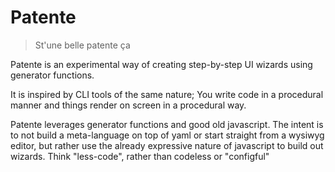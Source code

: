 # Patente

> St'une belle patente ça

Patente is an experimental way of creating step-by-step UI wizards using generator functions.

It is inspired by CLI tools of the same nature; You write code in a procedural manner and things render
on screen in a procedural way. 

Patente leverages generator functions and good old javascript. The intent is to not build a meta-language
on top of yaml or start straight from a wysiwyg editor, but rather use the already expressive nature 
of javascript to build out wizards. Think "less-code", rather than codeless or "configful"

